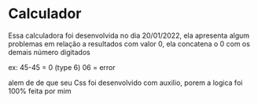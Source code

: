 # Calculador
  Essa calculadora foi desenvolvida no dia 20/01/2022, ela apresenta algum problemas em relação a resultados com valor 0, ela concatena o 0 com os demais número digitados

  ex: 45-45 = 0 (type 6) 06 = error

  alem de de que seu Css foi desenvolvido com auxilio, porem a logica foi 100% feita por mim